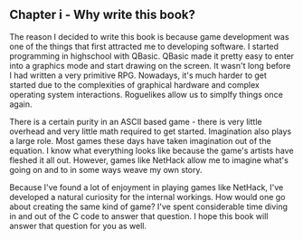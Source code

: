## Chapter i - Why write this book?

The reason I decided to write this book is because game development was one of the things that first attracted me to developing software. I started programming in highschool with QBasic. QBasic made it pretty easy to enter into a graphics mode and start drawing on the screen. It wasn't long before I had written a very primitive RPG. Nowadays, it's much harder to get started due to the complexities of graphical hardware and complex operating system interactions. Roguelikes allow us to simplfy things once again.

There is a certain purity in an ASCII based game - there is very little overhead and very little math required to get started. Imagination also plays a large role. Most games these days have taken imagination out of the equation. I know what everything looks like because the game's artists have fleshed it all out. However, games like NetHack allow me to imagine what's going on and to in some ways weave my own story.

Because I've found a lot of enjoyment in playing games like NetHack, I've developed a natural curiosity for the internal workings. How would one go about creating the same kind of game? I've spent considerable time diving in and out of the C code to answer that question. I hope this book will answer that question for you as well.
